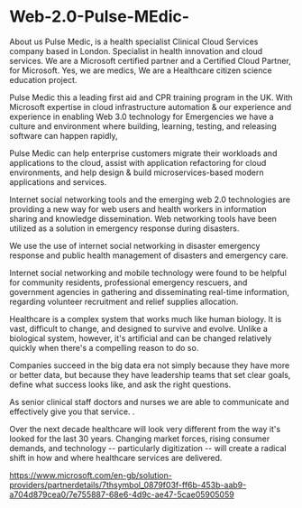 # Web-2.0-Pulse-MEdic-

About us
Pulse Medic, is a health specialist Clinical Cloud Services company based in London. Specialist in health innovation and cloud services. We are a Microsoft certified partner and a  Certified Cloud Partner, for Microsoft.  Yes, we are medics, We are a Healthcare citizen science education project.

Pulse Medic this a leading first aid and CPR training program in the UK. With Microsoft expertise in cloud infrastructure automation &  our experience and experience in enabling Web 3.0 technology for Emergencies we have   a culture and environment where building, learning, testing, and releasing software can happen rapidly,

Pulse Medic can help enterprise customers migrate their workloads and applications to the cloud, assist with application refactoring for cloud environments, and help design & build microservices-based modern applications and services. 

Internet social networking tools and the emerging web 2.0 technologies are providing a new way for web users and health workers in information sharing and knowledge dissemination. Web networking tools have been utilized as a solution in emergency response during disasters. 

We use the use of internet social networking in disaster emergency response and public health management of disasters  and emergency care.

Internet social networking and mobile technology were found to be helpful for community residents, professional emergency rescuers, and government agencies in gathering and disseminating real-time information, regarding volunteer recruitment and relief supplies allocation. 

Healthcare is a complex system that works much like human biology. It is vast, difficult to change, and designed to survive and evolve. Unlike a biological system, however, it's artificial and can be changed relatively quickly when there's a compelling reason to do so.

Companies succeed in the big data era not simply because they have more or better data, but because they have leadership teams that set clear goals, define what success looks like, and ask the right questions. 

As senior clinical staff doctors and nurses we are able to communicate and effectively give you that service. .

Over the next decade healthcare will look very different from the way it's looked for the last 30 years. Changing market forces, rising consumer demands, and technology -- particularly digitization -- will create a radical shift in how and where healthcare services are delivered.

https://www.microsoft.com/en-gb/solution-providers/partnerdetails/7thsymbol_0879f03f-ff6b-453b-aab9-a704d879cea0/7e755887-68e6-4d9c-ae47-5cae05905059
